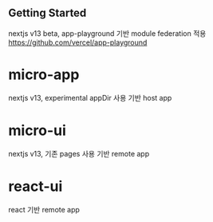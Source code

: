## Getting Started

nextjs v13 beta, app-playground 기반 module federation 적용
<https://github.com/vercel/app-playground>

# micro-app
nextjs v13, experimental appDir 사용 기반 host app

# micro-ui
nextjs v13, 기존 pages 사용 기반 remote app

# react-ui
react 기반 remote app
